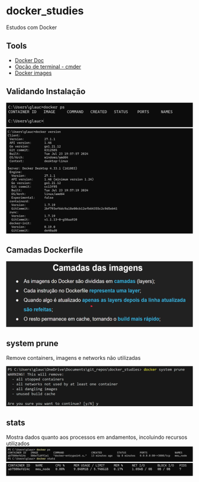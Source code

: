 # docker_studies

Estudos com Docker

## Tools

- [Docker Doc](https://docs.docker.com/)
- [Opção de terminal - cmder](https://cmder.app/)
- [Docker images](https://hub.docker.com/)

## Validando Instalação

![alt text](asset/image.png)
![alt text](asset/image-1.png)

## Camadas Dockerfile

![alt text](asset/image-26.png)

## system prune

Remove containers, imagens e networks não utilizadas

![alt text](asset/image-35.png)

## stats

Mostra dados quanto aos processos em andamentos, incoluindo recursos utilizados
![alt text](asset/image-40.png)
![alt text](asset/image-41.png)
